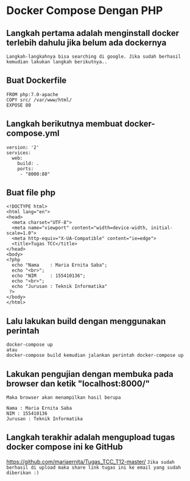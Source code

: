 # Docker Compose Dengan PHP

## Langkah pertama adalah menginstall docker terlebih dahulu jika belum ada dockernya
```Langkah-langkahnya bisa searching di google. Jika sudah berhasil kemudian lakukan langkah berikutnya..```

## Buat Dockerfile
```
FROM php:7.0-apache
COPY src/ /var/www/html/
EXPOSE 80
```

## Langkah berikutnya membuat docker-compose.yml
```
version: '2'
services:
  web:
    build: .
    ports:
     - "8000:80"
```

## Buat file php
```
<!DOCTYPE html>
<html lang="en">
<head>
  <meta charset="UTF-8">
  <meta name="viewport" content="width=device-width, initial-scale=1.0">
  <meta http-equiv="X-UA-Compatible" content="ie=edge">
  <title>Tugas TCC</title>
</head>
<body>
<?php
  echo "Nama    : Maria Ernita Saba";
  echo "<br>";
  echo "NIM     : 155410136";
  echo "<br>";
  echo "Jurusan : Teknik Informatika"
 ?>
</body>
</html>
```

## Lalu lakukan build dengan menggunakan perintah
```
docker-compose up 
atau
docker-compose build kemudian jalankan perintah docker-compose up
```

## Lakukan pengujian dengan membuka pada browser dan ketik "localhost:8000/"
```Maka browser akan menampilkan hasil berupa```
```
Nama : Maria Ernita Saba
NIM : 155410136
Jurusan : Teknik Informatika
```

## Langkah terakhir adalah mengupload tugas docker compose ini ke GitHub
https://github.com/mariaernita/Tugas_TCC_T12-master/
```Jika sudah berhasil di upload maka share link tugas ini ke email yang sudah diberikan :)```
